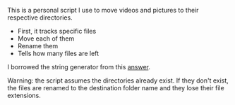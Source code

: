 This is a personal script I use to move videos and pictures to their respective directories.

- First, it tracks specific files
- Move each of them
- Rename them
- Tells how many files are left

I borrowed the string generator from this [answer](https://stackoverflow.com/a/2257449).

Warning: the script assumes the directories already exist. If they don't exist, the files are renamed to the destination folder name and they lose their file extensions.
